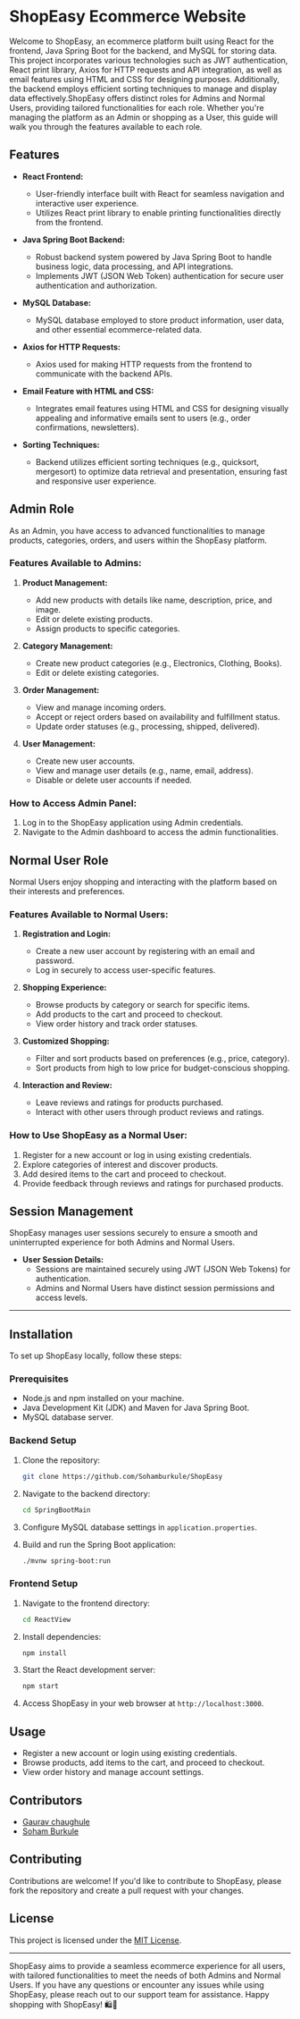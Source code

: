# ShopEasy Ecommerce Website

Welcome to ShopEasy, an ecommerce platform built using React for the frontend, Java Spring Boot for the backend, and MySQL for storing data. This project incorporates various technologies such as JWT authentication, React print library, Axios for HTTP requests and API integration, as well as email features using HTML and CSS for designing purposes. Additionally, the backend employs efficient sorting techniques to manage and display data effectively.ShopEasy offers distinct roles for Admins and Normal Users, providing tailored functionalities for each role. Whether you're managing the platform as an Admin or shopping as a User, this guide will walk you through the features available to each role.

## Features

- **React Frontend:**
  - User-friendly interface built with React for seamless navigation and interactive user experience.
  - Utilizes React print library to enable printing functionalities directly from the frontend.

- **Java Spring Boot Backend:**
  - Robust backend system powered by Java Spring Boot to handle business logic, data processing, and API integrations.
  - Implements JWT (JSON Web Token) authentication for secure user authentication and authorization.

- **MySQL Database:**
  - MySQL database employed to store product information, user data, and other essential ecommerce-related data.

- **Axios for HTTP Requests:**
  - Axios used for making HTTP requests from the frontend to communicate with the backend APIs.

- **Email Feature with HTML and CSS:**
  - Integrates email features using HTML and CSS for designing visually appealing and informative emails sent to users (e.g., order confirmations, newsletters).

- **Sorting Techniques:**
  - Backend utilizes efficient sorting techniques (e.g., quicksort, mergesort) to optimize data retrieval and presentation, ensuring fast and responsive user experience.

## Admin Role

As an Admin, you have access to advanced functionalities to manage products, categories, orders, and users within the ShopEasy platform.

### Features Available to Admins:

1. **Product Management:**
   - Add new products with details like name, description, price, and image.
   - Edit or delete existing products.
   - Assign products to specific categories.

2. **Category Management:**
   - Create new product categories (e.g., Electronics, Clothing, Books).
   - Edit or delete existing categories.

3. **Order Management:**
   - View and manage incoming orders.
   - Accept or reject orders based on availability and fulfillment status.
   - Update order statuses (e.g., processing, shipped, delivered).

4. **User Management:**
   - Create new user accounts.
   - View and manage user details (e.g., name, email, address).
   - Disable or delete user accounts if needed.

### How to Access Admin Panel:

1. Log in to the ShopEasy application using Admin credentials.
2. Navigate to the Admin dashboard to access the admin functionalities.

## Normal User Role

Normal Users enjoy shopping and interacting with the platform based on their interests and preferences.

### Features Available to Normal Users:

1. **Registration and Login:**
   - Create a new user account by registering with an email and password.
   - Log in securely to access user-specific features.

2. **Shopping Experience:**
   - Browse products by category or search for specific items.
   - Add products to the cart and proceed to checkout.
   - View order history and track order statuses.

3. **Customized Shopping:**
   - Filter and sort products based on preferences (e.g., price, category).
   - Sort products from high to low price for budget-conscious shopping.

4. **Interaction and Review:**
   - Leave reviews and ratings for products purchased.
   - Interact with other users through product reviews and ratings.

### How to Use ShopEasy as a Normal User:

1. Register for a new account or log in using existing credentials.
2. Explore categories of interest and discover products.
3. Add desired items to the cart and proceed to checkout.
4. Provide feedback through reviews and ratings for purchased products.

## Session Management

ShopEasy manages user sessions securely to ensure a smooth and uninterrupted experience for both Admins and Normal Users.

- **User Session Details:**
  - Sessions are maintained securely using JWT (JSON Web Tokens) for authentication.
  - Admins and Normal Users have distinct session permissions and access levels.

---
## Installation

To set up ShopEasy locally, follow these steps:

### Prerequisites

- Node.js and npm installed on your machine.
- Java Development Kit (JDK) and Maven for Java Spring Boot.
- MySQL database server.

### Backend Setup

1. Clone the repository:
   ```bash
   git clone https://github.com/Sohamburkule/ShopEasy
   ```

2. Navigate to the backend directory:
   ```bash
   cd SpringBootMain
   ```

3. Configure MySQL database settings in `application.properties`.

4. Build and run the Spring Boot application:
   ```bash
   ./mvnw spring-boot:run
   ```

### Frontend Setup

1. Navigate to the frontend directory:
   ```bash
   cd ReactView
   ```

2. Install dependencies:
   ```bash
   npm install
   ```

3. Start the React development server:
   ```bash
   npm start
   ```

4. Access ShopEasy in your web browser at `http://localhost:3000`.

## Usage

- Register a new account or login using existing credentials.
- Browse products, add items to the cart, and proceed to checkout.
- View order history and manage account settings.

## Contributors
- [Gaurav chaughule](https://github.com/gauravchaughule001)
- [Soham Burkule](https://github.com/Sohamburkule)

## Contributing

Contributions are welcome! If you'd like to contribute to ShopEasy, please fork the repository and create a pull request with your changes.

## License

This project is licensed under the [MIT License](LICENSE).

---

ShopEasy aims to provide a seamless ecommerce experience for all users, with tailored functionalities to meet the needs of both Admins and Normal Users. If you have any questions or encounter any issues while using ShopEasy, please reach out to our support team for assistance. Happy shopping with ShopEasy! 🛍️🌟
